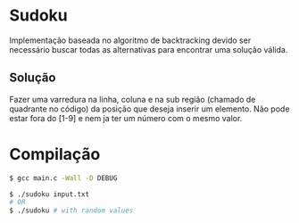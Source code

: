 # Sudoku

Implementação baseada no algoritmo de backtracking devido ser necessário buscar todas as alternativas para encontrar uma solução válida.

## Solução

Fazer uma varredura na linha, coluna e na sub região (chamado de quadrante no código) da posição que deseja inserir um elemento. Não pode estar fora do [1-9] e nem ja ter um número com o mesmo valor.

# Compilação

```sh
$ gcc main.c -Wall -D DEBUG
```

```sh
$ ./sudoku input.txt
# OR
$ ./sudoku # with random values
```
